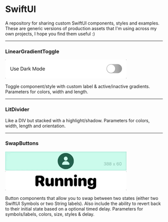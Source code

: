 # SwiftUI
A repository for sharing custom SwiftUI components, styles and examples. These are generic versions of production assets that I'm using across my own projects, I hope you find them useful :)

---

### LinearGradientToggle

<img alt="Linear Gradient Toggle" src="media/LinearGradientToggle.gif">

Toggle component/style with custom label & active/inactive gradients. Parameters for colors, width and length.

---

### LitDivider

Like a DIV but stacked with a highlight/shadow. Parameters for colors, width, length and orientation.

---

### SwapButtons
<img alt="Symbol Swap Button 1 second delay" src="media/SymbolSwapButton1sDelay.gif">
<img alt="LabelSwap Buttony" src="media/LabelSwapButton.gif">

Button components that allow you to swap between two states (either two SwiftUI Symbols or two String labels). Also include the ability to revert back to their initial state based on a optional timed delay. Parameters for symbols/labels, colors, size, styles & delay.
